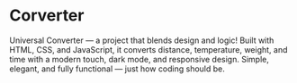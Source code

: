 # Corverter
Universal Converter — a project that blends design and logic! Built with HTML, CSS, and JavaScript, it converts distance, temperature, weight, and time with a modern touch, dark mode, and responsive design. Simple, elegant, and fully functional — just how coding should be.
